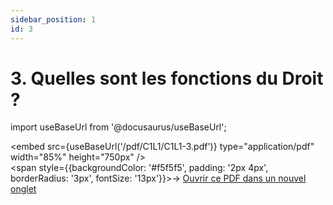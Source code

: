 ```yaml
---
sidebar_position: 1
id: 3
---
```

# 3. Quelles sont les fonctions du Droit ?

import useBaseUrl from '@docusaurus/useBaseUrl';



<embed
  src={useBaseUrl('/pdf/C1L1/C1L1-3.pdf')}
  type="application/pdf"
  width="85%"
  height="750px"
/>
<br/>
<span style={{backgroundColor: '#f5f5f5', padding: '2px 4px', borderRadius: '3px', fontSize: '13px'}}>→ [Ouvrir ce PDF dans un nouvel onglet](/pdf/C1L1/C1L1-3.pdf)</span>